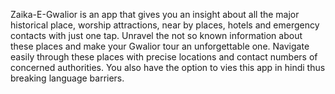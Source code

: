 Zaika-E-Gwalior is an app that gives you an insight about all the major historical place, worship attractions, near by places, hotels and emergency contacts with just one tap. Unravel the not so known information about these places and make your Gwalior tour an unforgettable one. Navigate easily through these places with precise locations and contact numbers of concerned authorities. You also have the option to vies this app in hindi thus breaking language barriers.